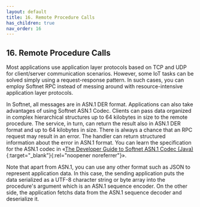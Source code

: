 ```yaml
---
layout: default
title: 16. Remote Procedure Calls
has_children: true
nav_order: 16
---
```


## 16. Remote Procedure Calls

Most applications use application layer protocols based on TCP and UDP for client/server communication scenarios. However, some IoT tasks can be solved simply using a request-response pattern. In such cases, you can employ Softnet RPC instead of messing around with resource-intensive application layer protocols.  

In Softnet, all messages are in ASN.1 DER format. Applications can also take advantages of using Softnet ASN.1 Codec. Clients can pass data organized in complex hierarchical structures up to 64 kilobytes in size to the remote procedure. The service, in turn, can return the result also in ASN.1 DER format and up to 64 kilobytes in size. There is always a chance that an RPC request may result in an error. The handler can return structured information about the error in ASN.1 format. You can learn the specification for the ASN.1 codec in «[The Developer Guide to Softnet ASN.1 Codec (Java)](https://softnet-free.github.io/asn1codec-java){:target="_blank"}{:rel="noopener noreferrer"}».  

Note that apart from ASN.1, you can use any other format such as JSON to represent application data. In this case, the sending application puts the data serialized as a UTF-8 character string or byte array into the procedure's argument which is an ASN.1 sequence encoder. On the other side, the application fetchs data from the ASN.1 sequence decoder and deserialize it.